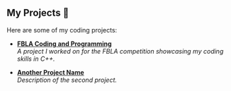 

## My Projects 🚀

Here are some of my coding projects:

- [**FBLA Coding and Programming**](https://github.com/your-username/FBLA-Coding-and-programming)  
  *A project I worked on for the FBLA competition showcasing my coding skills in C++.*

- [**Another Project Name**](https://github.com/your-username/another-repository)  
  *Description of the second project.*

